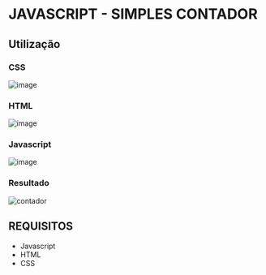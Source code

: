 # JAVASCRIPT - SIMPLES CONTADOR

## Utilização

### CSS
![image](https://user-images.githubusercontent.com/112535799/218314474-8cb41b66-34c0-4c87-be58-674b8e986f0e.png)

### HTML
![image](https://user-images.githubusercontent.com/112535799/218314494-c7eb1b6b-43c3-4500-b37f-256a4fbba61a.png)

### Javascript
![image](https://user-images.githubusercontent.com/112535799/218314527-c4b1acc4-9684-4561-bb38-5adaa8b4638c.png)

### Resultado
![contador](https://user-images.githubusercontent.com/112535799/218314349-1ab38515-5f27-4efe-b803-4a40cc9ca55d.PNG)

## REQUISITOS
- Javascript
- HTML
- CSS
